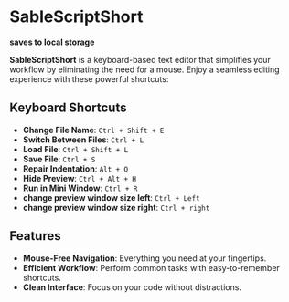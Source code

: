 # SableScriptShort

 **saves to local storage**

**SableScriptShort** is a keyboard-based text editor that simplifies your workflow by eliminating the need for a mouse. Enjoy a seamless editing experience with these powerful shortcuts:

## Keyboard Shortcuts

- **Change File Name**: `Ctrl + Shift + E`
- **Switch Between Files**: `Ctrl + L`
- **Load File**: `Ctrl + Shift + L`
- **Save File**: `Ctrl + S`
- **Repair Indentation**: `Alt + Q`
- **Hide Preview**: `Ctrl + Alt + H`
- **Run in Mini Window**: `Ctrl + R`
- **change preview window size left**: `Ctrl + Left`
- **change preview window size right**: `Ctrl + right`


## Features

- **Mouse-Free Navigation**: Everything you need at your fingertips.
- **Efficient Workflow**: Perform common tasks with easy-to-remember shortcuts.
- **Clean Interface**: Focus on your code without distractions.
